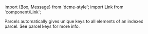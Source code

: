 import {Box, Message} from 'dcme-style';
import Link from 'component/Link';

<Box modifier="margin">
    <Message>Parcels automatically gives unique keys to all elements of an indexed parcel. See <Link to="/parcel-keys">parcel keys</Link> for more info.</Message>
</Box>
